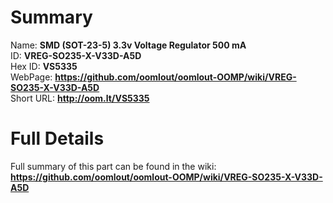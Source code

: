 
Summary
=================
  
Name: __SMD (SOT-23-5) 3.3v Voltage Regulator 500 mA__    
ID: __VREG-SO235-X-V33D-A5D__   
Hex ID: __VS5335__   
WebPage: __https://github.com/oomlout/oomlout-OOMP/wiki/VREG-SO235-X-V33D-A5D__   
Short URL: __http://oom.lt/VS5335__   

Full Details
==========================
Full summary of this part can be found in the wiki:   
__https://github.com/oomlout/oomlout-OOMP/wiki/VREG-SO235-X-V33D-A5D__    

